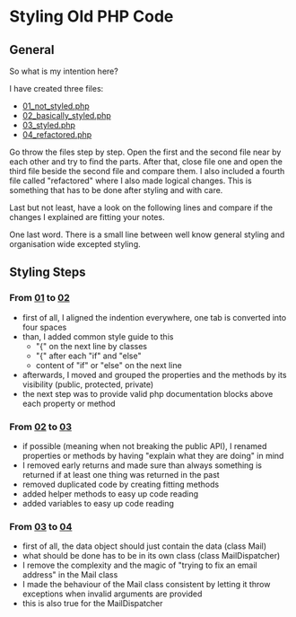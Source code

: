 # Styling Old PHP Code

## General

So what is my intention here?

I have created three files:
* [01_not_styled.php](https://github.com/stevleibelt/refactoring/blob/master/style/php/01/01_not_styled.php)
* [02_basically_styled.php](https://github.com/stevleibelt/refactoring/blob/master/style/php/01/02_basically_styled.php)
* [03_styled.php](https://github.com/stevleibelt/refactoring/blob/master/style/php/01/03_styled.php)
* [04_refactored.php](https://github.com/stevleibelt/refactoring/blob/master/style/php/01/04_refactored.php)

Go throw the files step by step. Open the first and the second file near by each other and try to find the parts. After that, close file one and open the third file beside the second file and compare them.
I also included a fourth file called "refactored" where I also made logical changes. This is something that has to be done after styling and with care.

Last but not least, have a look on the following lines and compare if the changes I explained are fitting your notes.

One last word. There is a small line between well know general styling and organisation wide excepted styling.

## Styling Steps

### From [01](https://github.com/stevleibelt/refactoring/blob/master/style/php/01/01_not_styled.php) to [02](https://github.com/stevleibelt/refactoring/blob/master/style/php/01/02_basically_styled.php)

* first of all, I aligned the indention everywhere, one tab is converted into four spaces
* than, I added common style guide to this 
    * "{" on the next line by classes
    * "{" after each "if" and "else"
    * content of "if" or "else" on the next line
* afterwards, I moved and grouped the properties and the methods by its visibility (public, protected, private)
* the next step was to provide valid php documentation blocks above each property or method

### From [02](https://github.com/stevleibelt/refactoring/blob/master/style/php/01/02_basically_styled.php) to [03](https://github.com/stevleibelt/refactoring/blob/master/style/php/01/03_styled.php)

* if possible (meaning when not breaking the public API), I renamed properties or methods by having "explain what they are doing" in mind
* I removed early returns and made sure than always something is returned if at least one thing was returned in the past
* removed duplicated code by creating fitting methods
* added helper methods to easy up code reading
* added variables to easy up code reading

### From [03](https://github.com/stevleibelt/refactoring/blob/master/style/php/01/03_styled.php) to [04](https://github.com/stevleibelt/refactoring/blob/master/style/php/01/04_refactored.php)

* first of all, the data object should just contain the data (class Mail)
* what should be done has to be in its own class (class MailDispatcher)
* I remove the complexity and the magic of "trying to fix an email address" in the Mail class
* I made the behaviour of the Mail class consistent by letting it throw exceptions when invalid arguments are provided
* this is also true for the MailDispatcher
